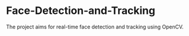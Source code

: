 # Face-Detection-and-Tracking
The project aims for real-time face detection and tracking using OpenCV.
